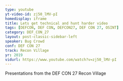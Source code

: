 ```yaml
---
type: youtube
yt-video-id: zj50_lMV-pI
homedisplay: iframe
title: Lets get technical and hunt harder video
tags: [DEFCON, DEF CON, DEFCON27, DEF CON 27, OSINT]
category: DEF_CON_27
layout: post-classic-sidebar-left
speaker: Bug Crowd
conf: DEF CON 27
track: Recon Village
yr: 2019
vidurl: https://www.youtube.com/watch?v=zj50_lMV-pI
---
```

Presentations from the DEF CON 27 Recon Village